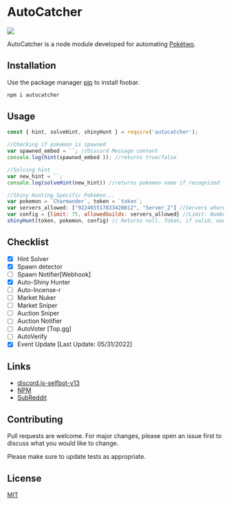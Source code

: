 # AutoCatcher
[![](https://img.shields.io/npm/v/discord.js.svg)](https://www.npmjs.com/package/autocatcher)


AutoCatcher is a node module developed for automating [Pokétwo](https://poketwo.net/).
## Installation

Use the package manager [pip](https://pip.pypa.io/en/stable/) to install foobar.

```bash
npm i autocatcher
```

## Usage

```javascript
const { hint, solveHint, shinyHunt } = require('autocatcher');

//Checking if pokemon is spawned
var spawned_embed = ``; //Discord Message content
console.log(hint(spawned_embed )); //returns true/false

//Solving hint
var new_hint = ``;
console.log(solveHint(new_hint)) //returns pokemon name if recognized

//Shiny Hunting Specific Pokemon...
var pokemon = `Charmander`, token = `token`;
var servers_allowed: ["922465517833420812", "Server_2"] //Servers where it should catch
var config = {limit: 75, allowedGuilds: servers_allowed} //Limit: Number at which it should stop catching.
shinyHunt(token, pokemon, config) // Returns null. Token, if valid, would be online and catching.
```
## Checklist

- [x] Hint Solver
- [x] Spawn detector
- [ ] Spawn Notifier[Webhook]
- [x] Auto-Shiny Hunter
- [ ] Auto-Incense-r
- [ ] Market Nuker
- [ ] Market Sniper
- [ ] Auction Sniper
- [ ] Auction Notifier
- [ ] AutoVoter [Top.gg]
- [ ] AutoVerify
- [x] Event Update [Last Update: 05/31/2022]
 
## Links
- [discord.js-selfbot-v13](https://github.com/aiko-chan-ai/discord.js-selfbot-v13)
- [NPM](https://www.npmjs.com/package/autocatcher)
- [SubReddit](https://www.reddit.com/r/PokeBots/)
## Contributing
Pull requests are welcome. For major changes, please open an issue first to discuss what you would like to change.

Please make sure to update tests as appropriate.

## License
[MIT](https://choosealicense.com/licenses/mit/)
